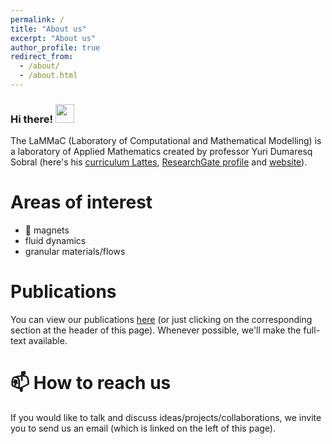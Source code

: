 ```yaml
---
permalink: /
title: "About us"
excerpt: "About us"
author_profile: true
redirect_from: 
  - /about/
  - /about.html
---
```


### Hi there! <img src="https://raw.githubusercontent.com/MartinHeinz/MartinHeinz/master/wave.gif" width="30px">

The LaMMaC (Laboratory of Computational and Mathematical Modelling) is a laboratory of Applied Mathematics created by professor Yuri Dumaresq Sobral (here's his [curriculum Lattes](http://lattes.cnpq.br/2148849606092346), [ResearchGate profile](https://www.researchgate.net/profile/Yuri-Sobral) and [website](http://yuri.mat.unb.br/)).

Areas of interest
======

- 🧲 magnets
- fluid dynamics
- granular materials/flows

Publications
======

You can view our publications [here](https://lammac-unb.github.io/publications/) (or just clicking on the corresponding section at the header of this page). Whenever possible, we'll make the full-text available.

📫 How to reach us
======

If you would like to talk and discuss ideas/projects/collaborations, we invite you to send us an email (which is linked on the left of this page).

